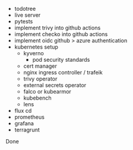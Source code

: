 - todotree
- live server
- pytests
- implement trivy into github actions
- implement checko into github actions
- implement oidc github > azure authentication
- kubernetes setup
  - kyverno
    - pod security standards
  - cert manager
  - nginx ingress controller / trafeik
  - trivy operator
  - external secrets operator
  - falco or kubearmor
  - kubebench
  - lens
- flux cd
- prometheus
- grafana
- terragrunt

Done
